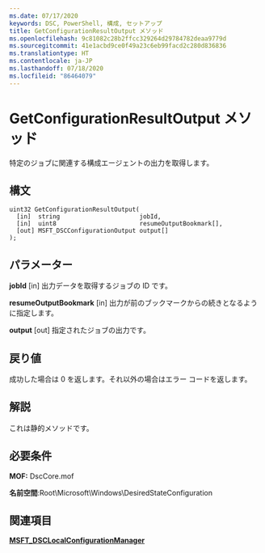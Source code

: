 ```yaml
---
ms.date: 07/17/2020
keywords: DSC, PowerShell, 構成, セットアップ
title: GetConfigurationResultOutput メソッド
ms.openlocfilehash: 9c81082c28b2ffcc329264d29784782deaa9779d
ms.sourcegitcommit: 41e1acbd9ce0f49a23c6eb99facd2c280d836836
ms.translationtype: HT
ms.contentlocale: ja-JP
ms.lasthandoff: 07/18/2020
ms.locfileid: "86464079"
---
```

# <a name="getconfigurationresultoutput-method"></a>GetConfigurationResultOutput メソッド

特定のジョブに関連する構成エージェントの出力を取得します。

## <a name="syntax"></a>構文

```mof
uint32 GetConfigurationResultOutput(
  [in]  string                      jobId,
  [in]  uint8                       resumeOutputBookmark[],
  [out] MSFT_DSCConfigurationOutput output[]
);
```

## <a name="parameters"></a>パラメーター

**jobId** \[in\] 出力データを取得するジョブの ID です。

**resumeOutputBookmark** \[in\] 出力が前のブックマークからの続きとなるように指定します。

**output** \[out\] 指定されたジョブの出力です。

## <a name="return-value"></a>戻り値

成功した場合は 0 を返します。それ以外の場合はエラー コードを返します。

## <a name="remarks"></a>解説

これは静的メソッドです。

## <a name="requirements"></a>必要条件

**MOF:** DscCore.mof

**名前空間**:Root\Microsoft\Windows\DesiredStateConfiguration

## <a name="see-also"></a>関連項目

[**MSFT_DSCLocalConfigurationManager**](msft-dsclocalconfigurationmanager.md)
